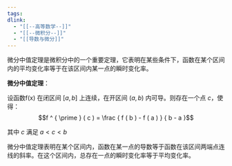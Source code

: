 ```yaml
---
tags: 
dlink:
  - "[[--高等数学--]]"
  - "[[--微积分--]]"
  - "[[导数与微分]]"
---
```

微分中值定理是微积分中的一个重要定理，它表明在某些条件下，函数在某个区间内的平均变化率等于在该区间内某一点的瞬时变化率。

**微分中值定理**：

设函数f(x) 在闭区间 $[a,b]$ 上连续，在开区间 $(a,b)$ 内可导。则存在一个点 $c$，使得：
$$f ^ { \prime } ( c ) = \frac { f ( b ) - f ( a ) } { b - a }$$

其中 $c$ 满足 $a \lt c \lt b$

微分中值定理表明在某个区间内，函数在某一点的导数等于函数在该区间两端点连线的斜率。在这个区间内，总存在一点的瞬时变化率等于平均变化率。